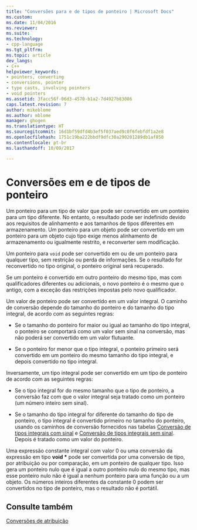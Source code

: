 ```yaml
---
title: "Conversões para e de tipos de ponteiro | Microsoft Docs"
ms.custom: 
ms.date: 11/04/2016
ms.reviewer: 
ms.suite: 
ms.technology:
- cpp-language
ms.tgt_pltfrm: 
ms.topic: article
dev_langs:
- C++
helpviewer_keywords:
- pointers, converting
- conversions, pointer
- type casts, involving pointers
- void pointers
ms.assetid: 3facc56f-06d3-4570-b1a2-7d4927b83086
caps.latest.revision: 7
author: mikeblome
ms.author: mblome
manager: ghogen
ms.translationtype: HT
ms.sourcegitcommit: 16d1bf59dfd4b3ef5f037aed9c0f6febfdf1a2e8
ms.openlocfilehash: 1751c19ba222bbdf9dfc30a290201289db1af850
ms.contentlocale: pt-br
ms.lasthandoff: 10/09/2017

---
```

# <a name="conversions-to-and-from-pointer-types"></a>Conversões em e de tipos de ponteiro
Um ponteiro para um tipo de valor que pode ser convertido em um ponteiro para um tipo diferente. No entanto, o resultado pode ser indefinido devido aos requisitos de alinhamento e aos tamanhos de tipos diferentes em armazenamento. Um ponteiro para um objeto pode ser convertido em um ponteiro para um objeto cujo tipo exige menos alinhamento de armazenamento ou igualmente restrito, e reconverter sem modificação.  
  
 Um ponteiro para `void` pode ser convertido em ou de um ponteiro para qualquer tipo, sem restrição ou perda de informações. Se o resultado for reconvertido no tipo original, o ponteiro original será recuperado.  
  
 Se um ponteiro é convertido em outro ponteiro do mesmo tipo, mas com qualificadores diferentes ou adicionais, o novo ponteiro é o mesmo que o antigo, com a exceção das restrições impostas pelo novo qualificador.  
  
 Um valor de ponteiro pode ser convertido em um valor integral. O caminho de conversão depende do tamanho do ponteiro e do tamanho do tipo integral, de acordo com as seguintes regras:  
  
-   Se o tamanho do ponteiro for maior ou igual ao tamanho do tipo integral, o ponteiro se comportará como um valor sem sinal na conversão, mas não poderá ser convertido em um valor flutuante.  
  
-   Se o ponteiro for menor que o tipo integral, o ponteiro primeiro será convertido em um ponteiro do mesmo tamanho do tipo integral, e depois convertido no tipo integral.  
  
 Inversamente, um tipo integral pode ser convertido em um tipo de ponteiro de acordo com as seguintes regras:  
  
-   Se o tipo integral for do mesmo tamanho que o tipo de ponteiro, a conversão faz com que o valor integral seja tratado como um ponteiro (um número inteiro sem sinal).  
  
-   Se o tamanho do tipo integral for diferente do tamanho do tipo de ponteiro, o tipo integral é convertido primeiro no tamanho do ponteiro, usando os caminhos de conversão fornecidos nas tabelas [Conversão de tipos integrais com sinal](../c-language/conversions-from-signed-integral-types.md) e [Conversão de tipos integrais sem sinal](../c-language/conversions-from-unsigned-integral-types.md). Depois é tratado como um valor do ponteiro.  
  
 Uma expressão constante integral com valor 0 ou uma conversão da expressão em tipo **void \*** pode ser convertida por uma conversão de tipo, por atribuição ou por comparação, em um ponteiro de qualquer tipo. Isso gera um ponteiro nulo que é igual a outro ponteiro nulo do mesmo tipo, mas esse ponteiro nulo não é igual a nenhum ponteiro para uma função ou a um objeto. Os números inteiros diferentes da constante 0 podem ser convertidos no tipo de ponteiro, mas o resultado não é portátil.  
  
## <a name="see-also"></a>Consulte também  
 [Conversões de atribuição](../c-language/assignment-conversions.md)
